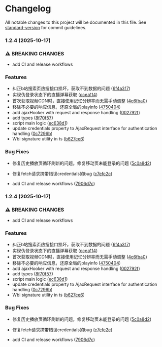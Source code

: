 # Changelog

All notable changes to this project will be documented in this file. See [standard-version](https://github.com/conventional-changelog/standard-version) for commit guidelines.

### 1.2.4 (2025-10-17)


### ⚠ BREAKING CHANGES

* add CI and release workflows

### Features

* 纠正b站搜索页热搜接口损坏，获取不到数据的问题 ([6f4a317](https://github.com/vruses/bili-api-interceptor/commit/6f4a317d7e9dbd76840684e913dcef8426d0fcfa))
* 实现伪登录状态下的直播弹幕获取 ([ccea114](https://github.com/vruses/bili-api-interceptor/commit/ccea114da5d87d2d940c0d8cd6c6b967b95e49af))
* 首次获取视频CDN时，直接使用记忆分辨率而无需手动调整 ([4c6fba0](https://github.com/vruses/bili-api-interceptor/commit/4c6fba00a6c1704303bf0276e079411128bf12fa))
* 移除不必要的响应信息，还原全局的playinfo ([4750404](https://github.com/vruses/bili-api-interceptor/commit/4750404dcfc2393ef75af4def7f66660d689c1fd))
* add ajaxHooker with request and response handling ([002792f](https://github.com/vruses/bili-api-interceptor/commit/002792f79328ee0ba846286709ad9f5bd17370ec))
* add types ([8f70f57](https://github.com/vruses/bili-api-interceptor/commit/8f70f5736118444d0b1f01e3e28b9e88b212e7fa))
* script main logic ([ec638d1](https://github.com/vruses/bili-api-interceptor/commit/ec638d189d0c1adbe3970cded9827bfe8db76652))
* update credentials property to AjaxRequest interface for authentication handling ([0c7296b](https://github.com/vruses/bili-api-interceptor/commit/0c7296b9a856ce599a65dae4fd216969f923f7d0))
* Wbi signature utility in ts ([b627ce6](https://github.com/vruses/bili-api-interceptor/commit/b627ce672ca800e82735389d37cf042ae01d79d7))


### Bug Fixes

* 修复历史播放页循环刷新的问题，修复移动页未能登录的问题 ([5c0a8d2](https://github.com/vruses/bili-api-interceptor/commit/5c0a8d22e8f3bab7225b57d32ecdc0038c257f62))
* 修复fetch请求携带错误credentials的bug ([c7efc2c](https://github.com/vruses/bili-api-interceptor/commit/c7efc2c4f5df5ca892c7cc0787ea05a8f1a8519e))


* add CI and release workflows ([7906d7c](https://github.com/vruses/bili-api-interceptor/commit/7906d7c18f19f2b20516530c2e5258f11771486e))

### 1.2.4 (2025-10-17)


### ⚠ BREAKING CHANGES

* add CI and release workflows

### Features

* 纠正b站搜索页热搜接口损坏，获取不到数据的问题 ([6f4a317](https://github.com/vruses/bili-api-interceptor/commit/6f4a317d7e9dbd76840684e913dcef8426d0fcfa))
* 实现伪登录状态下的直播弹幕获取 ([ccea114](https://github.com/vruses/bili-api-interceptor/commit/ccea114da5d87d2d940c0d8cd6c6b967b95e49af))
* 首次获取视频CDN时，直接使用记忆分辨率而无需手动调整 ([4c6fba0](https://github.com/vruses/bili-api-interceptor/commit/4c6fba00a6c1704303bf0276e079411128bf12fa))
* 移除不必要的响应信息，还原全局的playinfo ([4750404](https://github.com/vruses/bili-api-interceptor/commit/4750404dcfc2393ef75af4def7f66660d689c1fd))
* add ajaxHooker with request and response handling ([002792f](https://github.com/vruses/bili-api-interceptor/commit/002792f79328ee0ba846286709ad9f5bd17370ec))
* add types ([8f70f57](https://github.com/vruses/bili-api-interceptor/commit/8f70f5736118444d0b1f01e3e28b9e88b212e7fa))
* script main logic ([ec638d1](https://github.com/vruses/bili-api-interceptor/commit/ec638d189d0c1adbe3970cded9827bfe8db76652))
* update credentials property to AjaxRequest interface for authentication handling ([0c7296b](https://github.com/vruses/bili-api-interceptor/commit/0c7296b9a856ce599a65dae4fd216969f923f7d0))
* Wbi signature utility in ts ([b627ce6](https://github.com/vruses/bili-api-interceptor/commit/b627ce672ca800e82735389d37cf042ae01d79d7))


### Bug Fixes

* 修复历史播放页循环刷新的问题，修复移动页未能登录的问题 ([5c0a8d2](https://github.com/vruses/bili-api-interceptor/commit/5c0a8d22e8f3bab7225b57d32ecdc0038c257f62))
* 修复fetch请求携带错误credentials的bug ([c7efc2c](https://github.com/vruses/bili-api-interceptor/commit/c7efc2c4f5df5ca892c7cc0787ea05a8f1a8519e))


* add CI and release workflows ([7906d7c](https://github.com/vruses/bili-api-interceptor/commit/7906d7c18f19f2b20516530c2e5258f11771486e))
